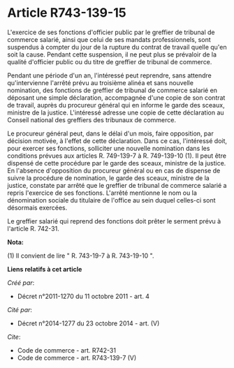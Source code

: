 # Article R743-139-15

L'exercice de ses fonctions d'officier public par le greffier de tribunal de commerce salarié, ainsi que celui de ses mandats
professionnels, sont suspendus à compter du jour de la rupture du contrat de travail quelle qu'en soit la cause. Pendant
cette suspension, il ne peut plus se prévaloir de la qualité d'officier public ou du titre de greffier de tribunal de
commerce. 

Pendant une période d'un an, l'intéressé peut reprendre, sans attendre qu'intervienne l'arrêté prévu au troisième alinéa et
sans nouvelle nomination, des fonctions de greffier de tribunal de commerce salarié en déposant une simple déclaration,
accompagnée d'une copie de son contrat de travail, auprès du procureur général qui en informe le garde des sceaux, ministre
de la justice. L'intéressé adresse une copie de cette déclaration au Conseil national des greffiers des tribunaux de
commerce. 

Le procureur général peut, dans le délai d'un mois, faire opposition, par décision motivée, à l'effet de cette déclaration.
Dans ce cas, l'intéressé doit, pour exercer ses fonctions, solliciter une nouvelle nomination dans les conditions prévues aux
articles R. 749-139-7 à R. 749-139-10 (1). Il peut être dispensé de cette procédure par le garde des sceaux, ministre de la
justice. En l'absence d'opposition du procureur général ou en cas de dispense de suivre la procédure de nomination, le garde
des sceaux, ministre de la justice, constate par arrêté que le greffier de tribunal de commerce salarié a repris l'exercice
de ses fonctions. L'arrêté mentionne le nom ou la dénomination sociale du titulaire de l'office au sein duquel celles-ci sont
désormais exercées. 

Le greffier salarié qui reprend des fonctions doit prêter le serment prévu à l'article R. 742-31.

**Nota:**

(1) Il convient de lire " R. 743-19-7 à R. 743-19-10 ".

**Liens relatifs à cet article**

_Créé par_:

  - Décret n°2011-1270 du 11 octobre 2011 - art. 4

_Cité par_:

  - Décret n°2014-1277 du 23 octobre 2014 - art. (V)

_Cite_:

  - Code de commerce - art. R742-31
  - Code de commerce - art. R743-139-7 (V)
